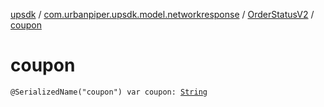 [upsdk](../../index.md) / [com.urbanpiper.upsdk.model.networkresponse](../index.md) / [OrderStatusV2](index.md) / [coupon](./coupon.md)

# coupon

`@SerializedName("coupon") var coupon: `[`String`](https://kotlinlang.org/api/latest/jvm/stdlib/kotlin/-string/index.html)